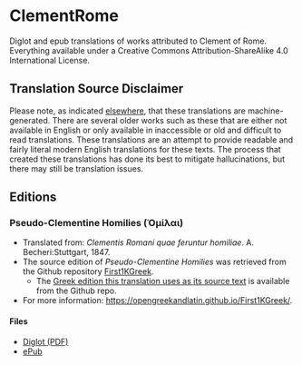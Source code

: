 # ClementRome

Diglot and epub translations of works attributed to Clement of Rome. Everything available under a Creative Commons Attribution-ShareAlike 4.0 International License.

## Translation Source Disclaimer

Please note, as indicated [elsewhere](https://github.com/AppianWayPress), that these translations are machine-generated. There are several older works such as these that are either not available in English or only available in inaccessible or old and difficult to read translations. These translations are an attempt to provide readable and fairly literal modern English translations for these texts. The process that created these translations has done its best to mitigate hallucinations, but there may still be translation issues.

## Editions

### Pseudo-Clementine Homilies (Ὁμίλαι)

* Translated from: _Clementis Romani quae feruntur homiliae_. A. Becheri:Stuttgart, 1847.
* The source edition of _Pseudo-Clementine Homilies_ was retrieved from the Github repository [First1KGreek](https://github.com/OpenGreekAndLatin/First1KGreek).
  * The [Greek edition this translation uses as its source text](https://github.com/OpenGreekAndLatin/First1KGreek/tree/master/data/tlg1271/tlg006/tlg1271.tlg006.1st1K-grc1.xml) is available from the Github repo.
* For more information: https://opengreekandlatin.github.io/First1KGreek/. 

#### Files

* [Diglot (PDF)](https://raw.githubusercontent.com/AppianWayPress/ClementRome/main/diglot/diglot-Homilies.pdf)
* [ePub](https://raw.githubusercontent.com/AppianWayPress/ClementRome/main/epub/epub-Homilies.epub)
